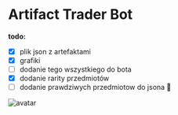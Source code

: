 # Artifact Trader Bot
**todo:**
- [x] plik json z artefaktami
- [x] grafiki
- [ ] dodanie tego wszystkiego do bota
- [x] dodanie rarity przedmiotów
- [ ] dodanie prawdziwych przedmiotow do jsona :cowboy_hat_face:

![avatar](https://cdn.discordapp.com/attachments/721846941926817924/825500010174480384/avatar.png)
